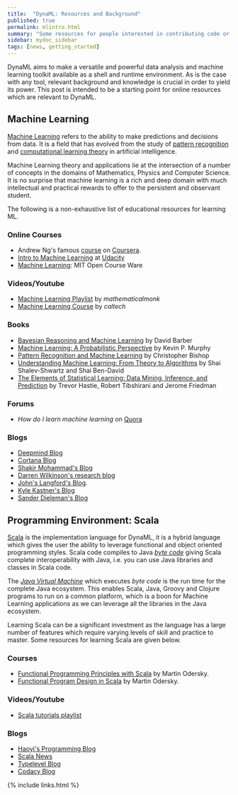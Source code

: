 ```yaml
---
title:  "DynaML: Resources and Background"
published: true
permalink: mlintro.html
summary: "Some resources for people interested in contributing code or starting ML research/applications"
sidebar: mydoc_sidebar
tags: [news, getting_started]
---
```


DynaML aims to make a versatile and powerful data analysis and machine learning toolkit available as a shell and runtime environment. As is the case with any tool, relevant background and knowledge is crucial in order to yield its power. This post is intended to be a starting point for online resources which are relevant to DynaML.

## Machine Learning

[Machine Learning](https://en.wikipedia.org/wiki/Machine_learning) refers to the ability to make predictions and decisions from data. It is a field that has evolved from the study of [pattern recognition](https://en.wikipedia.org/wiki/Pattern_recognition) and [computational learning theory](https://en.wikipedia.org/wiki/Computational_learning_theory) in artificial intelligence.

Machine Learning theory and applications lie at the intersection of a number of concepts in the domains of Mathematics, Physics and Computer Science. It is no surprise that machine learning is a rich and deep domain with much intellectual and practical rewards to offer to the persistent and observant student.

The following is a non-exhaustive list of educational resources for learning ML.

### Online Courses

- Andrew Ng's famous [course](https://www.coursera.org/learn/machine-learning) on [Coursera](https://www.coursera.org).
- [Intro to Machine Learning](https://www.udacity.com/course/intro-to-machine-learning--ud120) at [Udacity](https://www.udacity.com)
- [Machine Learning](https://ocw.mit.edu/courses/electrical-engineering-and-computer-science/6-867-machine-learning-fall-2006/): MIT Open Course Ware

### Videos/Youtube

- [Machine Learning Playlist](https://www.youtube.com/playlist?list=PLD0F06AA0D2E8FFBA) by _mathematicalmonk_
- [Machine Learning Course](https://www.youtube.com/playlist?list=PLD63A284B7615313A) by _caltech_

### Books

- [Bayesian Reasoning and Machine Learning](http://web4.cs.ucl.ac.uk/staff/D.Barber/pmwiki/pmwiki.php?n=Brml.HomePage) by David Barber
- [Machine Learning: A Probabilistic Perspective](https://www.amazon.com/Machine-Learning-Probabilistic-Perspective-Computation/dp/0262018020) by Kevin P. Murphy
- [Pattern Recognition and Machine Learning](https://www.amazon.com/Pattern-Recognition-Learning-Information-Statistics/dp/0387310738/ref=pd_sbs_14_t_2/156-5589722-3310315?_encoding=UTF8&psc=1&refRID=EAC2N4R3XJE5G7Q7V7ZD) by Christopher Bishop
- [Understanding Machine Learning: From Theory to Algorithms](http://www.cs.huji.ac.il/~shais/UnderstandingMachineLearning/) by Shai Shalev-Shwartz and Shai Ben-David
- [The Elements of Statistical Learning: Data Mining, Inference, and Prediction](http://statweb.stanford.edu/~tibs/ElemStatLearn/) by Trevor Hastie, Robert Tibshirani and Jerome Friedman


### Forums

- _How do I learn machine learning_ on [Quora](https://www.quora.com/How-do-I-learn-machine-learning-1)

### Blogs

- [Deepmind Blog](https://deepmind.com/blog/)
- [Cortana Blog](https://blogs.technet.microsoft.com/machinelearning/)
- [Shakir Mohammad's Blog](http://blog.shakirm.com)
- [Darren Wilkinson's research blog](https://darrenjw.wordpress.com)
- [John's Langford's Blog](http://hunch.net).
- [Kyle Kastner's Blog](http://kastnerkyle.github.io)
- [Sander Dieleman's Blog](http://benanne.github.io)

## Programming Environment: Scala

[Scala](http://www.scala-lang.org) is the implementation language for DynaML, it is a hybrid language which gives the user the ability to leverage functional and object oriented programming styles. Scala code compiles to Java [_byte code_](https://en.wikipedia.org/wiki/Java_bytecode) giving Scala complete interoperability with Java, i.e. you can use Java libraries and classes in Scala code.

The [_Java Virtual Machine_](https://en.wikipedia.org/wiki/Java_virtual_machine) which executes _byte code_ is the run time for the complete Java ecosystem. This enables Scala, Java, Groovy and Clojure programs to run on a common platform, which is a boon for Machine Learning applications as we can leverage all the libraries in the Java ecosystem.

Learning Scala can be a significant investment as the language has a large number of features which require varying levels of skill and practice to master. Some resources for learning Scala are given below.

### Courses

- [Functional Programming Principles with Scala](https://www.coursera.org/learn/progfun1) by Martin Odersky.
- [Functional Program Design in Scala](https://www.coursera.org/learn/progfun2) by Martin Odersky.

### Videos/Youtube

- [Scala tutorials playlist](https://www.youtube.com/playlist?list=PLrPC0_h8PkNOtAr4BRTFf46Gwctb6kE9f)

### Blogs

- [Haoyi's Programming Blog](http://www.lihaoyi.com)
- [Scala News](http://www.scalais.cool)
- [Typelevel Blog](http://typelevel.org/blog/)
- [Codacy Blog](http://blog.codacy.com/2015/07/03/how-to-learn-scala/)

{% include links.html %}

